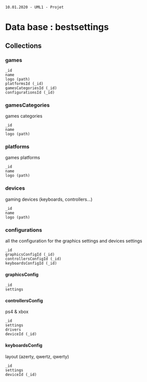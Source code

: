     10.01.2020 - UML1 - Projet

# Data base : bestsettings

## Collections

### games
    _id
    name
    logo (path)
    platformsId (_id)
    gamesCategoriesId (_id)
    configurationsId (_id)

### gamesCategories
games categories

    _id
    name
    logo (path)

### platforms
games platforms

    _id
    name
    logo (path)

### devices
gaming devices (keyboards, controllers...)

    _id
    name
    logo (path)


### configurations
all the configuration for the graphics settings and devices settings

    _id
    graphicsConfigId (_id)
    controllersConfigId (_id)
    keyboardsConfigId (_id)

#### graphicsConfig

    _id
    settings


#### controllersConfig
ps4 & xbox

    _id
    settings
    drivers
    deviceId (_id)

#### keyboardsConfig
layout (azerty, qwertz, qwerty)

    _id
    settings
    deviceId (_id)

